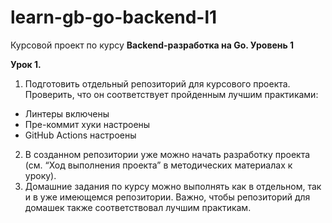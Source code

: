 # learn-gb-go-backend-l1

Курсовой проект по курсу <b>Backend-разработка на Go. Уровень 1</b>

<b>Урок 1.</b>

1. Подготовить отдельный репозиторий для курсового проекта. Проверить, что он соответствует
пройденным лучшим практиками:
- Линтеры включены
- Пре-коммит хуки настроены
- GitHub Actions настроены
2. В созданном репозитории уже можно начать разработку проекта (см. “Ход выполнения проекта”
   в методических материалах к уроку).
3. Домашние задания по курсу можно выполнять как в отдельном, так и в уже имеющемся
   репозитории. Важно, чтобы репозиторий для домашек также соответствовал лучшим практикам. 

